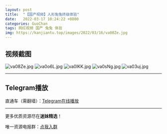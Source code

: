 ```yaml
---
layout: post
title:  "【国产视频】人形兔兔终级体验"
date:   2022-03-17 10:24:22 +0800
categories: GuoChan
tags: 网红视频 国产 兔兔 体验
img: https://kanjiantu.top/images/2022/03/16/va08Ze.jpg
---
```



## 视频截图

![va08Ze.jpg](https://kanjiantu.top/images/2022/03/16/va08Ze.jpg)
![va0o6L.jpg](https://kanjiantu.top/images/2022/03/16/va0o6L.jpg)
![va0lKK.jpg](https://kanjiantu.top/images/2022/03/16/va0lKK.jpg)
![va0sNg.jpg](https://kanjiantu.top/images/2022/03/16/va0sNg.jpg)
![va03uj.jpg](https://kanjiantu.top/images/2022/03/16/va03uj.jpg)

* * *
## Telegram播放

直通车（需翻墙）：[Telegram在线播放](https://t.me/mimeijingxuan/100)

* * *
更多优质资源尽在**迷妹精选**！

唯一资源电报群：[点我入群](https://t.me/mimeijingxuan)



